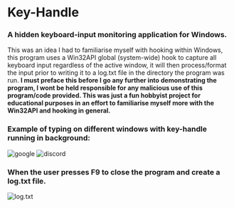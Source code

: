 Key-Handle
==========
### A hidden keyboard-input monitoring application for Windows.

This was an idea I had to familiarise myself with hooking within Windows, this program uses a Win32API global (system-wide) hook to capture all keyboard input regardless of the active window, it will then process/format the input prior to writing it to a log.txt file in the directory the program was run. **I must preface this before I go any further into demonstrating the program, I wont be held responsible for any malicious use of this program/code provided. This was just a fun hobbyist project for educational purposes in an effort to familiarise myself more with the Win32API and hooking in general.**

### Example of typing on different windows with key-handle running in background:
![google](https://imgur.com/R9zgWV1)
![discord](https://imgur.com/CKBF8Ev)
### When the user presses F9 to close the program and create a log.txt file.
![log.txt](https://imgur.com/cg13bE5)

